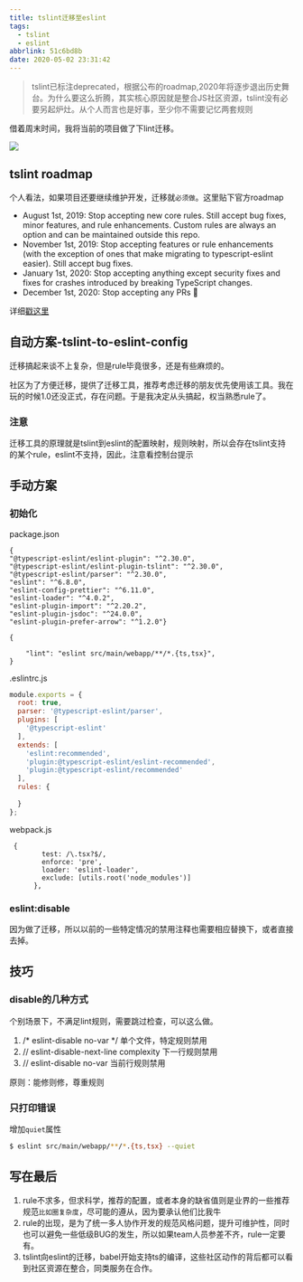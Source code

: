 ```yaml
---
title: tslint迁移至eslint
tags:
  - tslint
  - eslint
abbrlink: 51c6bd8b
date: 2020-05-02 23:31:42
---
```


> tslint已标注deprecated，根据公布的roadmap,2020年将逐步退出历史舞台。为什么要这么折腾，其实核心原因就是整合JS社区资源，tslint没有必要另起炉灶。从个人而言也是好事，至少你不需要记忆两套规则

借着周末时间，我将当前的项目做了下lint迁移。


![](http://static.1991421.cn/2020/2020-05-03-112511.jpeg)



## tslint roadmap

个人看法，如果项目还要继续维护开发，迁移就`必须做`。这里贴下官方roadmap

- August 1st, 2019: Stop accepting new core rules. Still accept bug fixes, minor features, and rule enhancements. Custom rules are always an option and can be maintained outside this repo.
- November 1st, 2019: Stop accepting features or rule enhancements (with the exception of ones that make migrating to typescript-eslint easier). Still accept bug fixes.
- January 1st, 2020: Stop accepting anything except security fixes and fixes for crashes introduced by breaking TypeScript changes.
- December 1st, 2020: Stop accepting any PRs 🎉

详细[戳这里](https://github.com/palantir/tslint/issues/4534)

## 自动方案-tslint-to-eslint-config
迁移搞起来谈不上复杂，但是rule毕竟很多，还是有些麻烦的。

社区为了方便迁移，提供了迁移工具，推荐考虑迁移的朋友优先使用该工具。我在玩的时候1.0还没正式，存在问题。于是我决定从头搞起，权当熟悉rule了。

### 注意
迁移工具的原理就是tslint到eslint的配置映射，规则映射，所以会存在tslint支持的某个rule，eslint不支持，因此，注意看控制台提示

## 手动方案

### 初始化 
package.json

```
{
"@typescript-eslint/eslint-plugin": "^2.30.0",
"@typescript-eslint/eslint-plugin-tslint": "^2.30.0",
"@typescript-eslint/parser": "^2.30.0",
"eslint": "^6.8.0",
"eslint-config-prettier": "^6.11.0",
"eslint-loader": "^4.0.2",
"eslint-plugin-import": "^2.20.2",
"eslint-plugin-jsdoc": "^24.0.0",
"eslint-plugin-prefer-arrow": "^1.2.0"}

{

    "lint": "eslint src/main/webapp/**/*.{ts,tsx}",
}
```

.eslintrc.js


```js
module.exports = {
  root: true,
  parser: '@typescript-eslint/parser',
  plugins: [
    '@typescript-eslint'
  ],
  extends: [
    'eslint:recommended',
    'plugin:@typescript-eslint/eslint-recommended',
    'plugin:@typescript-eslint/recommended'
  ],
  rules: {
    
  }
};

```

webpack.js

```
 {
        test: /\.tsx?$/,
        enforce: 'pre',
        loader: 'eslint-loader',
        exclude: [utils.root('node_modules')]
      },
```

### eslint:disable
因为做了迁移，所以以前的一些特定情况的禁用注释也需要相应替换下，或者直接去掉。


## 技巧

### disable的几种方式
 
 个别场景下，不满足lint规则，需要跳过检查，可以这么做。
    
   1. /* eslint-disable no-var */ 单个文件，特定规则禁用
   2. // eslint-disable-next-line complexity 下一行规则禁用
   3. // eslint-disable no-var 当前行规则禁用

原则：能修则修，尊重规则

### 只打印错误

增加`quiet`属性
```bash
$ eslint src/main/webapp/**/*.{ts,tsx} --quiet

```

## 写在最后
1. rule不求多，但求科学，推荐的配置，或者本身的缺省值则是业界的一些推荐规范`比如圈复杂度`，尽可能的遵从，因为要承认他们比我牛
2. rule的出现，是为了统一多人协作开发的规范风格问题，提升可维护性，同时也可以避免一些低级BUG的发生，所以如果team人员参差不齐，rule一定要有。
3. tslint向eslint的迁移，babel开始支持ts的编译，这些社区动作的背后都可以看到社区资源在整合，同类服务在合作。
